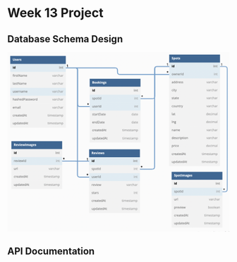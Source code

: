 # Week 13 Project

## Database Schema Design

![db-schema]

[db-schema]: ./images/airbnb_dbdiagram.png

## API Documentation
